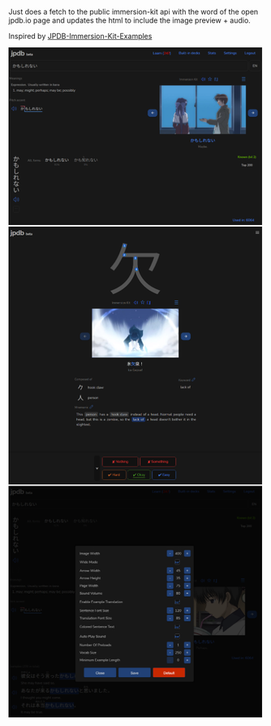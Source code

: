 Just does a fetch to the public immersion-kit api with the word of the open jpdb.io page and updates the html to include the image preview + audio.

Inspired by [JPDB-Immersion-Kit-Examples](https://github.com/AwooDesu/JPDB-Immersion-Kit-Examples)

<img src="preview1.png" width="500">
<img src="preview2.png" width="500">
<img src="preview3.png" width="500">
